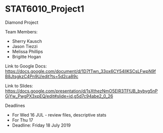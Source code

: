 # STAT6010_Project1
Diamond Project


Team Members:
- Sherry Kausch
- Jason Tiezzi
- Melissa Phillips
- Brigitte Hogan

Link to Google Docs: https://docs.google.com/document/d/1D7fTwn_33ox6CY54lIKSCsLFwpN9fB8JtsgkzC4Pn9U/edit?ts=5d2ca89c

Link to Slides: https://docs.google.com/presentation/d/1sXthezNmO5EIR3TFfJB_bybyg5nPGjYw_PwgPX3xpEQ/edit#slide=id.g5d7c94abe2_0_26

Deadlines
- For Wed 16 JUL - review files, descriptive stats
- For Thu 17 
- Deadline: Friday 18 July 2019
